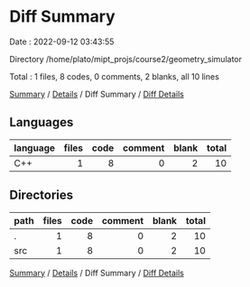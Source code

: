 # Diff Summary

Date : 2022-09-12 03:43:55

Directory /home/plato/mipt_projs/course2/geometry_simulator

Total : 1 files,  8 codes, 0 comments, 2 blanks, all 10 lines

[Summary](results.md) / [Details](details.md) / Diff Summary / [Diff Details](diff-details.md)

## Languages
| language | files | code | comment | blank | total |
| :--- | ---: | ---: | ---: | ---: | ---: |
| C++ | 1 | 8 | 0 | 2 | 10 |

## Directories
| path | files | code | comment | blank | total |
| :--- | ---: | ---: | ---: | ---: | ---: |
| . | 1 | 8 | 0 | 2 | 10 |
| src | 1 | 8 | 0 | 2 | 10 |

[Summary](results.md) / [Details](details.md) / Diff Summary / [Diff Details](diff-details.md)